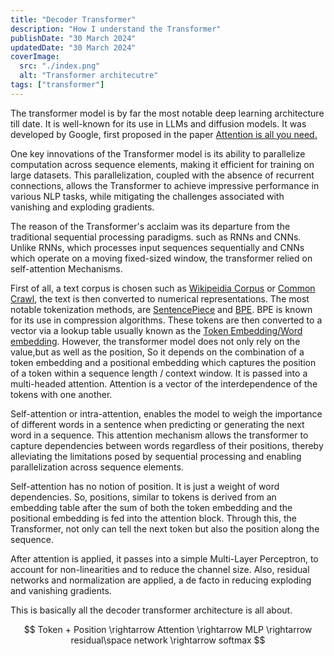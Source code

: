 ```yaml
---
title: "Decoder Transformer"
description: "How I understand the Transformer"
publishDate: "30 March 2024"
updatedDate: "30 March 2024"
coverImage:
  src: "./index.png"
  alt: "Transformer architecutre"
tags: ["transformer"]
---
```


The transformer model is by far the most notable deep learning architecture till date. It is well-known for its use in LLMs and diffusion models. It was developed by Google, first proposed in the paper [Attention is all you need.](#)

One key innovations of the Transformer model is its ability to parallelize computation across sequence elements, making it efficient for training on large datasets. This parallelization, coupled with the absence of recurrent connections, allows the Transformer to achieve impressive performance in various NLP tasks, while mitigating the challenges associated with vanishing and exploding gradients.

The reason of the Transformer's acclaim was its departure from the traditional sequential processing paradigms. such as RNNs and CNNs. Unlike RNNs, which processes input sequences sequentially and CNNs which operate on a moving fixed-sized window, the transformer relied on self-attention Mechanisms.

First of all, a text corpus is chosen such as [Wikipeidia Corpus](#) or [Common Crawl](#), the text is then converted to numerical representations. The most notable tokenization methods, are [SentencePiece](#) and [BPE](#). BPE is known for its use in compression algorithms. These tokens are then converted to a vector via a lookup table usually known as the [Token Embedding/Word embedding](#). However, the transformer model does not only rely on the value,but as well as the position, So it depends on the combination of a token embedding and a positional embedding which captures the position of a token within a sequence length / context window. It is passed into a multi-headed attention. Attention is a vector of the interdependence of the tokens with one another.

Self-attention or intra-attention, enables the model to weigh the importance of different words in a sentence when predicting or generating the next word in a sequence. This attention mechanism allows the transformer to capture dependencies between words regardless of their positions, thereby alleviating the limitations posed by sequential processing and enabling parallelization across sequence elements.

Self-attention has no notion of position. It is just a weight of word dependencies. So, positions, similar to tokens is derived from an embedding table after the sum of both the token embedding and the positional embedding is fed into the attention block. Through this, the Transformer, not only can tell the next token but also the position along the sequence.

After attention is applied, it passes into a simple Multi-Layer Perceptron, to account for non-linearities and to reduce the channel size. Also, residual networks and normalization are applied, a de facto in reducing exploding and vanishing gradients.

This is basically all the decoder transformer architecture is all about.

$$
Token + Position \rightarrow Attention \rightarrow MLP \rightarrow residual\space network \rightarrow softmax
$$
